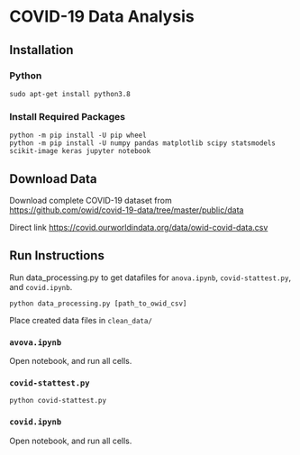 # COVID-19 Data Analysis

## Installation
### Python
```
sudo apt-get install python3.8
```
### Install Required Packages
```
python -m pip install -U pip wheel
python -m pip install -U numpy pandas matplotlib scipy statsmodels scikit-image keras jupyter notebook
```
## Download Data

Download complete COVID-19 dataset from  
https://github.com/owid/covid-19-data/tree/master/public/data

Direct link
https://covid.ourworldindata.org/data/owid-covid-data.csv


## Run Instructions
Run data_processing.py to get datafiles for `anova.ipynb`, `covid-stattest.py`, and `covid.ipynb`.

```
python data_processing.py [path_to_owid_csv]
```
Place created data files in `clean_data/`

### `avova.ipynb`
Open notebook, and run all cells.

### `covid-stattest.py`
```
python covid-stattest.py
```

### `covid.ipynb`
Open notebook, and run all cells.
